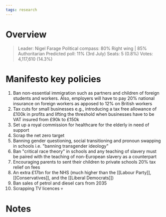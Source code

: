 ```yaml
---
tags: research
---
```

# Overview

> Leader: Nigel Farage
> Political compass: 80% Right wing | 85% Authoritarian
> Predicted poll: 11% (3rd July)
> Seats: 5 (0.8%)
> Votes: 4,117,610 (14.3%)

# Manifesto key policies

1. Ban non-essential immigration such as partners and children of foreign students and workers. Also, employers will have to pay 20% national insurance on foreign workers as apposed to 12% on British workers
2. Tax cuts for small businesses e.g., introducing a tax free allowance of £100k in profits and lifting the threshold when businesses have to be VAT insured from £90k to £150k
3. Set up a royal commission for healthcare for the elderly in need of support
4. Scrap the net zero target
5. Banning gender questioning, social transitioning and pronoun swapping in schools i.e. "banning transgender ideology"
6. Ban "critical race theory" in schools and any teaching of slavery must be paired with the teaching of non-European slavery as a counterpart
7. Encouraging parents to sent their children to private schools 20% tax relief on fees
8. An extra £17bn for the NHS (much higher than the [[Labour Party]], [[Conservatives]], and the [[Liberal Democrats]])
9. Ban sales of petrol and diesel cars from 2035
10. Scrapping TV licences 💀

# Notes

